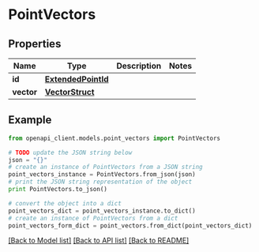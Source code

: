 # PointVectors


## Properties
Name | Type | Description | Notes
------------ | ------------- | ------------- | -------------
**id** | [**ExtendedPointId**](ExtendedPointId.md) |  | 
**vector** | [**VectorStruct**](VectorStruct.md) |  | 

## Example

```python
from openapi_client.models.point_vectors import PointVectors

# TODO update the JSON string below
json = "{}"
# create an instance of PointVectors from a JSON string
point_vectors_instance = PointVectors.from_json(json)
# print the JSON string representation of the object
print PointVectors.to_json()

# convert the object into a dict
point_vectors_dict = point_vectors_instance.to_dict()
# create an instance of PointVectors from a dict
point_vectors_form_dict = point_vectors.from_dict(point_vectors_dict)
```
[[Back to Model list]](../README.md#documentation-for-models) [[Back to API list]](../README.md#documentation-for-api-endpoints) [[Back to README]](../README.md)


